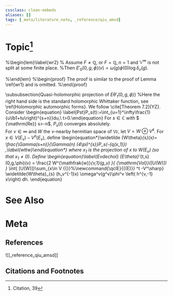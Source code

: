 ```yaml
---
cssclass: clean-embeds
aliases: []
tags: [_meta/literature_note, _reference/qiu_amsd]
---
```

# Topic[^1]





%\begin{lem}\label{wr2}
% Assume $F\neq {\mathbb {Q}}$, or $F={\mathbb {Q}},n=1$ and  ${\mathbb {V}}^\infty$ is not split at some finite place.
%Then $E'_0(0,g,\phi)(v)= \omega ( g)\phi (0)\log\delta_v(g) .$ 

%\end{lem}
%\begin{proof}  The proof is similar to the proof of Lemma \ref{wr1} and is omitted.
%\end{proof}

\subsubsection{Quasi-holomorphic projection of ${E\theta} ' _t (0,g,\phi)$}
%Here the right hand side is the standard holomorphic Whittaker function, see \ref{Holomorphic  automorphic  forms}.
We  follow  \cite[Theorem 7.2]{YZ}.   
Consider   \begin{equation} \label{Pst}P_s(t):=\int_{u=1}^\infty\frac{1}{u\lb1+tu\right)^{s+n}}du,\ t>0.\end{equation} 
For $s \in {\mathbb {C}}$ with    $ {\mathrm{Re}} s>-n$, $P_s(t)$ converges absolutely.   
For $v\in \infty$ and $W$ the $v$-nearby hermitian space of ${\mathbb {W}}$, 
let $V=W\oplus V^\sharp$. For $x\in  V(E_v)-V^\sharp(E_v)$, define    \begin{equation*}\widetilde {W\theta}_{s}(x)= \frac{\Gamma(s+n)}{\Gamma(n) (4\pi)^{s}}P_s(-{q(x_1)}) ,\label{wttw}\end{equation*}
where $x_1$  is the projection of $x$ to $W(E_v)$ (so that $x_1\neq0$).
Define   \begin{equation}\label{Evdechol} {E\theta}'_{t,s} (0,g,\phi)(v)
=  \frac{2 W^{\mathfrak{w}}_{v,1}(g_v)  }{ {\mathrm{Vol}}([U(W)]) }  \int_{  [U(W)]}\sum_{x\in  V {{}}%\newcommand{\qclE}{{(E)}} ^t -V^\sharp}   \widetilde{W\theta}_{s} (h_v^{-1}x)  \omega^v(g^v)\phi^v \left( h^{v,-1} x\right) dh. 
\end{equation}  


# See Also

# Meta
## References
![[_reference_qiu_amsd]]


## Citations and Footnotes
[^1]: Citation, 39
